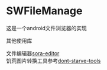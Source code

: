 # SWFileManage
这是一个android文件浏览器的实现   
 
其他使用库  
    
文件编辑器[sora-editor](https://github.com/Rosemoe/sora-editor)    
饥荒图片转换工具参考[dont-starve-tools](https://github.com/handsomematt/dont-starve-tools) 
